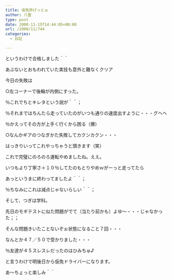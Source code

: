 ```yaml
---
title: 仮免許げっとぉ
author: 八雲
type: post
date: 2000-11-15T14:44:05+00:00
url: /2000/11/744
categories:
  - 日記

---
```

というわけで合格しました＾＾
  
あぶないとおもわれていた実技も意外と難なくクリア
  
今日の失敗は
  
○左コーナーで後輪が内側にすった。
  
％これでちとキレタという説が＾＾；
  
％それまではちんたら走っていたのがいつも通りの速度出すように・・・グヘヘ
  
％かえってその方が上手く行くから困る（爆）
  
○なんかギアのつなぎかた失敗してカクンカクン・・・
  
はっきりいってこれやっちゃうと頭きます（笑）
  
これで完璧にのろのろ運転やめましたね。ええ。
  
いつもより丁寧さ＋１０％してたのもとりやめｗがーっと走ってたら
  
あっというまに終わってましたよ＾＾；
  
％ちなみにこれは減点じゃないらしい＾＾；

そして、つぎは学科。
  
先日のモギテストに似た問題がでて（当たり前かも）よゆ～・・・じゃなかった；；
  
そんな問題きいたことないぞぉ状態になること７回・・・
  
なんとか４７／５０で受かりました・・・
  
％友達が４５スレスレだったのはひみちゅ♪

と言うわけで明後日から仮免ドライバーになります。
  
あ～ちょっと楽しみ＾＾